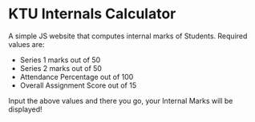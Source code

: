 # KTU Internals Calculator

A simple JS website that computes internal marks of Students.
Required values are:
- Series 1 marks out of 50
- Series 2 marks out of 50
- Attendance Percentage out of 100
- Overall Assignment Score out of 15

Input the above values and there you go, your Internal Marks will be displayed!
